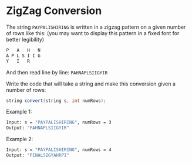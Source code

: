 # ZigZag Conversion

The string `PAYPALISHIRING` is written in a zigzag pattern on a given number of rows like this: (you may want to display this pattern in a fixed font for better legibility)

```bash
P   A   H   N
A P L S I I G
Y   I   R
```

And then read line by line: `PAHNAPLSIIGYIR`

Write the code that will take a string and make this conversion given a number of rows:

```java
string convert(string s, int numRows);
```

Example 1:

```bash
Input: s = "PAYPALISHIRING", numRows = 3
Output: "PAHNAPLSIIGYIR"
```

Example 2:

```bash
Input: s = "PAYPALISHIRING", numRows = 4
Output: "PINALSIGYAHRPI"
```